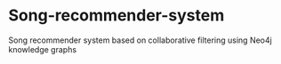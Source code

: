 # Song-recommender-system
Song recommender system based on collaborative filtering using Neo4j knowledge graphs
